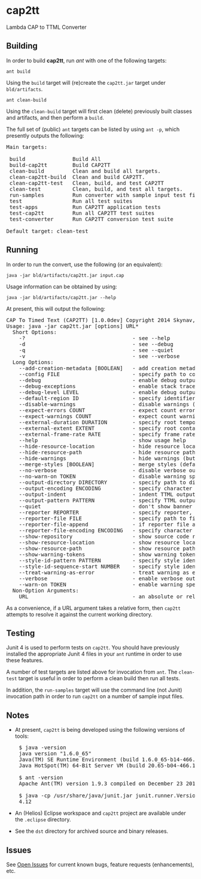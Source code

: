 # cap2tt

Lambda CAP to TTML Converter

## Building

In order to build **cap2tt**, run *ant* with one of the following targets:

`ant build`

Using the `build` target will (re)create the `cap2tt.jar` target under `bld/artifacts`.

`ant clean-build`

Using the `clean-build` target will first clean (delete) previously built classes and artifacts, and then perform a `build`.

The full set of (public) `ant` targets can be listed by using `ant -p`, which presently outputs the following:

<pre>
Main targets:

 build               Build All
 build-cap2tt        Build CAP2TT
 clean-build         Clean and build all targets.
 clean-cap2tt-build  Clean and build CAP2TT.
 clean-cap2tt-test   Clean, build, and test CAP2TT
 clean-test          Clean, build, and test all targets.
 run-samples         Run converter with sample input test files
 test                Run all test suites
 test-apps           Run CAP2TT application tests
 test-cap2tt         Run all CAP2TT test suites
 test-converter      Run CAP2TT conversion test suite

Default target: clean-test
</pre>

## Running

In order to run the convert, use the following (or an equivalent):

`java -jar bld/artifacts/cap2tt.jar input.cap`

Usage information can be obtained by using:

`java -jar bld/artifacts/cap2tt.jar --help`

At present, this will output the following:

<pre>
CAP To Timed Text (CAP2TT) [1.0.0dev] Copyright 2014 Skynav, Inc.
Usage: java -jar cap2tt.jar [options] URL*
  Short Options:
    -?                                  - see --help
    -d                                  - see --debug
    -q                                  - see --quiet
    -v                                  - see --verbose
  Long Options:
    --add-creation-metadata [BOOLEAN]   - add creation metadata (default: see configuration)
    --config FILE                       - specify path to configuration file
    --debug                             - enable debug output (may be specified multiple times to increase debug level)
    --debug-exceptions                  - enable stack traces on exceptions (implies --debug)
    --debug-level LEVEL                 - enable debug output at specified level (default: 0)
    --default-region ID                 - specify identifier of default region (default: undefined)
    --disable-warnings                  - disable warnings (both hide and don't count warnings)
    --expect-errors COUNT               - expect count errors or -1 meaning unspecified expectation (default: -1)
    --expect-warnings COUNT             - expect count warnings or -1 meaning unspecified expectation (default: -1)
    --external-duration DURATION        - specify root temporal extent duration for document processing context
    --external-extent EXTENT            - specify root container region extent for document processing context
    --external-frame-rate RATE          - specify frame rate for document processing context
    --help                              - show usage help
    --hide-resource-location            - hide resource location (default: show)
    --hide-resource-path                - hide resource path (default: show)
    --hide-warnings                     - hide warnings (but count them)
    --merge-styles [BOOLEAN]            - merge styles (default: see configuration)
    --no-verbose                        - disable verbose output (resets verbosity level to 0)
    --no-warn-on TOKEN                  - disable warning specified by warning TOKEN, where multiple instances of this option may be specified
    --output-directory DIRECTORY        - specify path to directory where TTML output is to be written
    --output-encoding ENCODING          - specify character encoding of TTML output (default: UTF-8)
    --output-indent                     - indent TTML output (default: no indent)
    --output-pattern PATTERN            - specify TTML output file name pattern
    --quiet                             - don't show banner
    --reporter REPORTER                 - specify reporter, where REPORTER is null|text|xml (default: text)
    --reporter-file FILE                - specify path to file to which reporter output is to be written
    --reporter-file-append              - if reporter file already exists, then append output to it
    --reporter-file-encoding ENCODING   - specify character encoding of reporter output (default: utf-8)
    --show-repository                   - show source code repository information
    --show-resource-location            - show resource location (default: show)
    --show-resource-path                - show resource path (default: show)
    --show-warning-tokens               - show warning tokens (use with --verbose to show more details)
    --style-id-pattern PATTERN          - specify style identifier format pattern (default: s{0})
    --style-id-sequence-start NUMBER    - specify style identifier sequence starting value, must be non-negative (default: 0)
    --treat-warning-as-error            - treat warning as error (overrides --disable-warnings)
    --verbose                           - enable verbose output (may be specified multiple times to increase verbosity level)
    --warn-on TOKEN                     - enable warning specified by warning TOKEN, where multiple instances of this option may be specified
  Non-Option Arguments:
    URL                                 - an absolute or relative URL; if relative, resolved against current working directory
</pre>

As a convenience, if a URL argument takes a relative form, then `cap2tt` attempts to resolve it against the current working directory.

## Testing

Junit 4 is used to perform tests on `cap2tt`. You should have previously installed the appropriate Junit 4 files in your `ant` runtime in order to use these features.

A number of test targets are listed above for invocation from `ant`. The `clean-test` target is useful in order to perform a clean build then run all tests.

In addition, the `run-samples` target will use the command line (not Junit) invocation path in order to run `cap2tt` on a number of sample input files.

## Notes

 * At present, `cap2tt` is being developed using the following versions of tools:

<pre>
    $ java -version
    java version "1.6.0_65"
    Java(TM) SE Runtime Environment (build 1.6.0_65-b14-466.1-11M4716)
    Java HotSpot(TM) 64-Bit Server VM (build 20.65-b04-466.1, mixed mode)

    $ ant -version
    Apache Ant(TM) version 1.9.3 compiled on December 23 2013

    $ java -cp /usr/share/java/junit.jar junit.runner.Version
    4.12
</pre>

 * An (Helios) Eclipse workspace and `cap2tt` project are available under the `.eclipse` directory.

 * See the `dst` directory for archived source and binary releases.

## Issues

See [Open Issues](http://github.com/skynav/cap2tt/issues?state=open) for current known bugs, feature requests (enhancements), etc.

